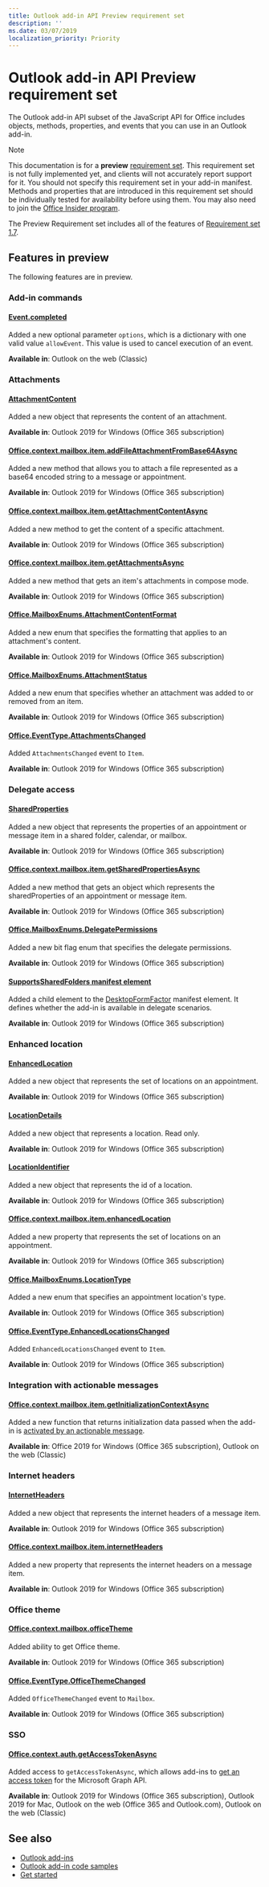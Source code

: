 ```yaml
---
title: Outlook add-in API Preview requirement set
description: ''
ms.date: 03/07/2019
localization_priority: Priority
---
```


# Outlook add-in API Preview requirement set

The Outlook add-in API subset of the JavaScript API for Office includes objects, methods, properties, and events that you can use in an Outlook add-in.

> [!NOTE]
> This documentation is for a **preview** [requirement set](/office/dev/add-ins/reference/requirement-sets/outlook-api-requirement-sets). This requirement set is not fully implemented yet, and clients will not accurately report support for it. You should not specify this requirement set in your add-in manifest. Methods and properties that are introduced in this requirement set should be individually tested for availability before using them. You may also need to join the [Office Insider program](https://products.office.com/office-insider).

The Preview Requirement set includes all of the features of [Requirement set 1.7](../requirement-set-1.7/outlook-requirement-set-1.7.md).

## Features in preview

The following features are in preview.

### Add-in commands

#### [Event.completed](/javascript/api/office/office.addincommands.event#completed-options-)

Added a new optional parameter `options`, which is a dictionary with one valid value `allowEvent`. This value is used to cancel execution of an event.

**Available in**: Outlook on the web (Classic)

### Attachments

#### [AttachmentContent](/javascript/api/outlook/office.attachmentcontent)

Added a new object that represents the content of an attachment.

**Available in**: Outlook 2019 for Windows (Office 365 subscription)

#### [Office.context.mailbox.item.addFileAttachmentFromBase64Async](office.context.mailbox.item.md#addfileattachmentfrombase64asyncbase64file-attachmentname-options-callback)

Added a new method that allows you to attach a file represented as a base64 encoded string to a message or appointment.

**Available in**: Outlook 2019 for Windows (Office 365 subscription)

#### [Office.context.mailbox.item.getAttachmentContentAsync](office.context.mailbox.item.md#getattachmentcontentasyncattachmentid-options-callback--attachmentcontentjavascriptapioutlookofficeattachmentcontent)

Added a new method to get the content of a specific attachment.

**Available in**: Outlook 2019 for Windows (Office 365 subscription)

#### [Office.context.mailbox.item.getAttachmentsAsync](office.context.mailbox.item.md#getattachmentsasyncoptions-callback--arrayattachmentdetailsjavascriptapioutlookofficeattachmentdetails)

Added a new method that gets an item's attachments in compose mode.

**Available in**: Outlook 2019 for Windows (Office 365 subscription)

#### [Office.MailboxEnums.AttachmentContentFormat](/javascript/api/outlook/office.mailboxenums.attachmentcontentformat)

Added a new enum that specifies the formatting that applies to an attachment's content.

**Available in**: Outlook 2019 for Windows (Office 365 subscription)

#### [Office.MailboxEnums.AttachmentStatus](/javascript/api/outlook/office.mailboxenums.attachmentstatus)

Added a new enum that specifies whether an attachment was added to or removed from an item.

**Available in**: Outlook 2019 for Windows (Office 365 subscription)

#### [Office.EventType.AttachmentsChanged](/javascript/api/office/office.eventtype)

Added `AttachmentsChanged` event to `Item`.

**Available in**: Outlook 2019 for Windows (Office 365 subscription)

### Delegate access

#### [SharedProperties](/javascript/api/outlook/office.sharedproperties)

Added a new object that represents the properties of an appointment or message item in a shared folder, calendar, or mailbox.

**Available in**: Outlook 2019 for Windows (Office 365 subscription)

#### [Office.context.mailbox.item.getSharedPropertiesAsync](office.context.mailbox.item.md#getsharedpropertiesasyncoptions-callback)

Added a new method that gets an object which represents the sharedProperties of an appointment or message item.

**Available in**: Outlook 2019 for Windows (Office 365 subscription)

#### [Office.MailboxEnums.DelegatePermissions](/javascript/api/outlook/office.mailboxenums.delegatepermissions)

Added a new bit flag enum that specifies the delegate permissions.

**Available in**: Outlook 2019 for Windows (Office 365 subscription)

#### [SupportsSharedFolders manifest element](../../manifest/supportssharedfolders.md)

Added a child element to the [DesktopFormFactor](../../manifest/desktopformfactor.md) manifest element. It defines whether the add-in is available in delegate scenarios.

**Available in**: Outlook 2019 for Windows (Office 365 subscription)

### Enhanced location

#### [EnhancedLocation](/javascript/api/outlook/office.enhancedlocation)

Added a new object that represents the set of locations on an appointment.

**Available in**: Outlook 2019 for Windows (Office 365 subscription)

#### [LocationDetails](/javascript/api/outlook/office.locationdetails)

Added a new object that represents a location. Read only.

**Available in**: Outlook 2019 for Windows (Office 365 subscription)

#### [LocationIdentifier](/javascript/api/outlook/office.locationidentifier)

Added a new object that represents the id of a location.

**Available in**: Outlook 2019 for Windows (Office 365 subscription)

#### [Office.context.mailbox.item.enhancedLocation](office.context.mailbox.item.md#enhancedlocation-enhancedlocationjavascriptapioutlookofficeenhancedlocation)

Added a new property that represents the set of locations on an appointment.

**Available in**: Outlook 2019 for Windows (Office 365 subscription)

#### [Office.MailboxEnums.LocationType](/javascript/api/outlook/office.mailboxenums.locationtype)

Added a new enum that specifies an appointment location's type.

**Available in**: Outlook 2019 for Windows (Office 365 subscription)

#### [Office.EventType.EnhancedLocationsChanged](/javascript/api/office/office.eventtype)

Added `EnhancedLocationsChanged` event to `Item`.

**Available in**: Outlook 2019 for Windows (Office 365 subscription)

### Integration with actionable messages

#### [Office.context.mailbox.item.getInitializationContextAsync](office.context.mailbox.item.md#getinitializationcontextasyncoptions-callback)

Added a new function that returns initialization data passed when the add-in is [activated by an actionable message](https://docs.microsoft.com/outlook/actionable-messages/invoke-add-in-from-actionable-message).

**Available in**: Office 2019 for Windows (Office 365 subscription), Outlook on the web (Classic)

### Internet headers

#### [InternetHeaders](/javascript/api/outlook/office.internetheaders)

Added a new object that represents the internet headers of a message item.

**Available in**: Outlook 2019 for Windows (Office 365 subscription)

#### [Office.context.mailbox.item.internetHeaders](office.context.mailbox.item.md#internetheaders-internetheadersjavascriptapioutlookofficeinternetheaders)

Added a new property that represents the internet headers on a message item.

**Available in**: Outlook 2019 for Windows (Office 365 subscription)

### Office theme

#### [Office.context.mailbox.officeTheme](/javascript/api/office/office.officetheme)

Added ability to get Office theme.

**Available in**: Outlook 2019 for Windows (Office 365 subscription)

#### [Office.EventType.OfficeThemeChanged](/javascript/api/office/office.eventtype)

Added `OfficeThemeChanged` event to `Mailbox`.

**Available in**: Outlook 2019 for Windows (Office 365 subscription)

### SSO

#### [Office.context.auth.getAccessTokenAsync](https://docs.microsoft.com/office/dev/add-ins/develop/sso-in-office-add-ins#sso-api-reference)

Added access to `getAccessTokenAsync`, which allows add-ins to [get an access token](https://docs.microsoft.com/outlook/add-ins/authenticate-a-user-with-an-sso-token) for the Microsoft Graph API.

**Available in**: Outlook 2019 for Windows (Office 365 subscription), Outlook 2019 for Mac, Outlook on the web (Office 365 and Outlook.com), Outlook on the web (Classic)

## See also

- [Outlook add-ins](https://docs.microsoft.com/outlook/add-ins/)
- [Outlook add-in code samples](https://developer.microsoft.com/outlook/gallery/?filterBy=Outlook,Samples,Add-ins)
- [Get started](https://docs.microsoft.com/outlook/add-ins/quick-start)
